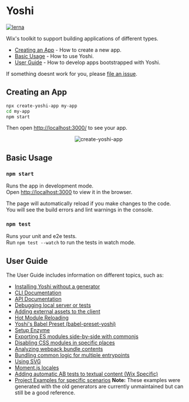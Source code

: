 # Yoshi

[![lerna](https://img.shields.io/badge/maintained%20with-lerna-cc00ff.svg)](https://lernajs.io/)

Wix's toolkit to support building applications of different types.

* [Creating an App](#creating-an-app) - How to create a new app.
* [Basic Usage](#basic-usage) - How to use Yoshi.
* [User Guide](#user-guide) - How to develop apps bootstrapped with Yoshi.

If something doesnt work for you, please [file an issue](https://github.com/wix/yoshi/issues/new/choose).

## Creating an App

```sh
npx create-yoshi-app my-app
cd my-app
npm start
```

Then open [http://localhost:3000/](http://localhost:3000/) to see your app.

<p align='center'>
  <img src='https://yoshi-assets.surge.sh/create-yoshi-app.gif' alt='create-yoshi-app'>
</p>

## Basic Usage

### `npm start`
Runs the app in development mode.<br>
Open [http://localhost:3000](http://localhost:3000) to view it in the browser.

The page will automatically reload if you make changes to the code.<br>
You will see the build errors and lint warnings in the console.

### `npm test`
Runs your unit and e2e tests.<br>
Run `npm test --watch` to run the tests in watch mode.<br>

## User Guide
The User Guide includes information on different topics, such as:

- [Installing Yoshi without a generator](/docs/faq/YOSHI-SETUP.md)
- [CLI Documentation](/docs/faq/YOSHI-CLI.md)
- [API Documentation](/docs/faq/YOSHI-API.md)
- [Debugging local server or tests](/docs/faq/DEBUGGING.md)
- [Adding external assets to the client](docs/faq/ASSETS.md)
- [Hot Module Reloading](docs/faq/USING-HMR.md)
- [Yoshi's Babel Preset (babel-preset-yoshi)](packages/babel-preset-yoshi/README.md)
- [Setup Enzyme](docs/faq/SETUP-TESTING-WITH-ENZYME.md)
- [Exporting ES modules side-by-side with commonjs](docs/faq/EXPORT-MODULES.md)
- [Disabling CSS modules in specific places](docs/faq/DISABLE-SPECIFIC-CSS-MODULES.md)
- [Analyzing webpack bundle contents](docs/faq/WEBPACK-ANALYZE.md)
- [Bundling common logic for multiple entrypoints](docs/faq/SPLIT-CHUNKS.md)
- [Using SVG](docs/faq/SVG.md)
- [Moment.js locales](docs/faq/MOMENT_OPTIMIZATION.md)
- [Adding automatic AB tests to textual content (Wix Specific)](docs/faq/AB_TRANSLATE.md)
- [Project Examples for specific scenarios](https://github.com/wix-private/wix-js-stack/tree/master/examples) **Note:** These examples were generated with the old generators are currently unmaintained but can still be a good reference.
